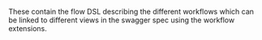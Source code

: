 These contain the flow DSL describing the different workflows which can be linked to different views in the swagger spec using the workflow extensions.